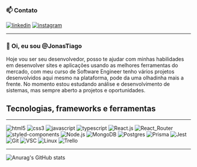 ### 📫 Contato
[![linkedin](https://img.shields.io/badge/LinkedIn-0077B5?style=for-the-badge&logo=linkedin&logoColor=white)](https://www.linkedin.com/in/jonastiago/)
[![instagram](https://img.shields.io/badge/Instagram-E4405F?style=for-the-badge&logo=instagram&logoColor=white)](https://www.instagram.com/jonas_pt_br/)
<hr/>

### 👋 Oi, eu sou @JonasTiago
<p>
   Hoje vou ser seu desenvolvedor, posso te ajudar com minhas habilidades em desenvolver sites e aplicações usando as melhores ferramentas  do mercado, com meu curso de Software Engineer tenho vários projetos desenvolvidos aqui mesmo na plataforma, pode da uma olhadinha mais a frente.
No momento estou estudando análise e desenvolvimento de sistemas, mas sempre aberto a projetos e oportunidades.
</p>

## Tecnologias, frameworks e ferramentas
<hr>

  ![html5](https://img.shields.io/badge/HTML5-E34F26?style=for-the-badge&logo=html5&logoColor=white)
  ![css3](https://img.shields.io/badge/CSS3-1572B6?style=for-the-badge&logo=css3&logoColor=white)
  ![javascript](https://img.shields.io/badge/JavaScript-F7DF1E?style=for-the-badge&logo=javascript&logoColor=black)
  ![typescript](https://img.shields.io/badge/TypeScript-007ACC?style=for-the-badge&logo=typescript&logoColor=white)
  ![React.js](https://img.shields.io/badge/React-20232A?style=for-the-badge&logo=react&logoColor=61DAFB)
  ![React_Router](https://img.shields.io/badge/React_Router-CA4245?style=for-the-badge&logo=react-router&logoColor=white)
  ![styled-components](https://img.shields.io/badge/styled--components-DB7093?style=for-the-badge&logo=styled-components&logoColor=white)
  ![Node.js](https://img.shields.io/badge/Node.js-43853D?style=for-the-badge&logo=node.js&logoColor=white)
  ![MongoDB](https://img.shields.io/badge/MongoDB-4EA94B?style=for-the-badge&logo=mongodb&logoColor=white)
  ![Postgres](https://img.shields.io/badge/PostgreSQL-316192?style=for-the-badge&logo=postgresql&logoColor=white)
  ![Prisma](https://img.shields.io/badge/Prisma-3982CE?style=for-the-badge&logo=Prisma&logoColor=white)
  ![Jest](https://img.shields.io/badge/Jest-323330?style=for-the-badge&logo=Jest&logoColor=white)
  ![Git](https://img.shields.io/badge/GIT-E44C30?style=for-the-badge&logo=git&logoColor=white)
  ![VSC](https://img.shields.io/badge/Visual_Studio_Code-0078D4?style=for-the-badge&logo=visual%20studio%20code&logoColor=white)
  ![Linux](https://img.shields.io/badge/Linux-FCC624?style=for-the-badge&logo=linux&logoColor=black)
  ![Trello](https://img.shields.io/badge/Trello-0052CC?style=for-the-badge&logo=trello&logoColor=white)
  
<hr>
  
  ![Anurag's GitHub stats](https://github-readme-stats.vercel.app/api?username=JonasTiago&show_icons=true&theme=radical)
  
  
  
